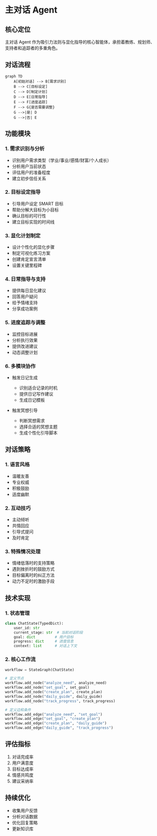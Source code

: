 # 主对话 Agent

## 核心定位
主对话 Agent 作为吸引力法则与显化指导的核心智能体，承担着教练、规划师、支持者和追踪者的多重角色。

## 对话流程
```mermaid
graph TD
    A[初始对话] --> B[需求识别]
    B --> C[目标设定]
    C --> D[制定计划]
    D --> E[日常指导]
    E --> F[进度追踪]
    F --> G{是否需要调整}
    G -->|是| D
    G -->|否| E
```

## 功能模块

### 1. 需求识别与分析
- 识别用户需求类型（学业/事业/感情/财富/个人成长）
- 分析用户当前状态
- 评估用户的准备程度
- 建立初步信任关系

### 2. 目标设定指导
- 引导用户设定 SMART 目标
- 帮助分解大目标为小目标
- 确认目标的可行性
- 建立目标实现的时间线

### 3. 显化计划制定
- 设计个性化的显化步骤
- 制定可视化练习方案
- 创建肯定宣言清单
- 设置关键里程碑

### 4. 日常指导与支持
- 提供每日显化建议
- 回答用户疑问
- 给予情绪支持
- 分享成功案例

### 5. 进度追踪与调整
- 监控目标进展
- 分析执行效果
- 提供改进建议
- 动态调整计划

### 6. 多模块协作
- 触发日记生成
  - 识别适合记录的时机
  - 提供日记写作建议
  - 生成日记模板

- 触发冥想引导
  - 判断冥想需求
  - 选择合适的冥想主题
  - 生成个性化引导脚本

## 对话策略

### 1. 语言风格
- 温暖友善
- 专业权威
- 积极鼓励
- 适度幽默

### 2. 互动技巧
- 主动倾听
- 共情回应
- 引导式提问
- 及时肯定

### 3. 特殊情况处理
- 情绪低落时的支持策略
- 遇到挫折时的鼓励方式
- 目标偏离时的纠正方法
- 动力不足时的激励手段

## 技术实现

### 1. 状态管理
```python
class ChatState(TypedDict):
    user_id: str
    current_stage: str  # 当前对话阶段
    goal: dict         # 用户目标
    progress: dict     # 进度信息
    context: list      # 对话上下文
```

### 2. 核心工作流
```python
workflow = StateGraph(ChatState)

# 定义节点
workflow.add_node("analyze_need", analyze_need)
workflow.add_node("set_goal", set_goal)
workflow.add_node("create_plan", create_plan)
workflow.add_node("daily_guide", daily_guide)
workflow.add_node("track_progress", track_progress)

# 定义边和条件
workflow.add_edge("analyze_need", "set_goal")
workflow.add_edge("set_goal", "create_plan")
workflow.add_edge("create_plan", "daily_guide")
workflow.add_edge("daily_guide", "track_progress")
```

## 评估指标
1. 对话完成率
2. 用户满意度
3. 目标达成率
4. 情感共鸣度
5. 建议采纳率

## 持续优化
- 收集用户反馈
- 分析对话数据
- 优化回复策略
- 更新知识库